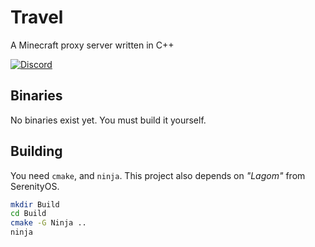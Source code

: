 # Travel
A Minecraft proxy server written in C++

[![Discord](https://img.shields.io/discord/776599392710033408?style=flat-square)](https://jame.xyz/discord)

## Binaries
No binaries exist yet. You must build it yourself.

## Building
You need `cmake`, and `ninja`. This project also depends
on _"Lagom"_ from SerenityOS.

```bash
mkdir Build
cd Build
cmake -G Ninja ..
ninja
```
